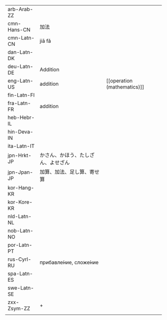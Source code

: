 | | | |
|-|-|-|
| arb-Arab-ZZ |  |  |
| cmn-Hans-CN | 加法 |  |
| cmn-Latn-CN | jiā fǎ |  |
| dan-Latn-DK |  |  |
| deu-Latn-DE | Addition |  |
| eng-Latn-US | addition | [[operation (mathematics)]] |
| fin-Latn-FI |  |  |
| fra-Latn-FR | addition |  |
| heb-Hebr-IL |  |  |
| hin-Deva-IN |  |  |
| ita-Latn-IT |  |  |
| jpn-Hrkt-JP | かさん、かほう、たしざん、よせざん |  |
| jpn-Jpan-JP | 加算、加法、足し算、寄せ算 |  |
| kor-Hang-KR |  |  |
| kor-Kore-KR |  |  |
| nld-Latn-NL |  |  |
| nob-Latn-NO |  |  |
| por-Latn-PT |  |  |
| rus-Cyrl-RU | прибавле́ние, сложе́ние |  |
| spa-Latn-ES |  |  |
| swe-Latn-SE |  |  |
| zxx-Zsym-ZZ | + |  |
|  |  |  |

